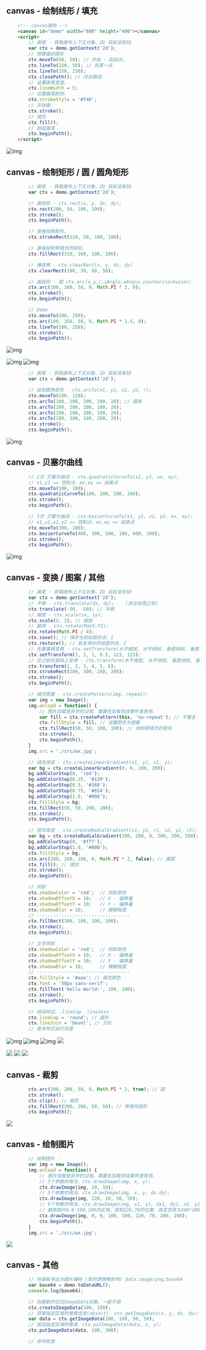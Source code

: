 ## canvas - 绘制线形 / 填充
```html
    <!-- canvas画布 -->
    <canvas id="demo" width="600" height="400"></canvas>
    <script>
        // 画笔 - 获取画布上下文对象、2D 目前没有3D
        var ctx = demo.getContext('2d');
        // 想要画的图形
        ctx.moveTo(50, 50); // 开始 - 起始点、
        ctx.lineTo(150, 50); // 到某一点
        ctx.lineTo(150, 150);
        ctx.closePath(); // 闭合路径、
        // 设置画笔宽度、
        ctx.lineWidth = 5;
        // 设置画笔颜色、
        ctx.strokeStyle = '#f40';
        // 开始画
        ctx.stroke();
        // 填充
        ctx.fill();
        // 抬起画笔
        ctx.beginPath();
    </script>
```
![img](https://box.kancloud.cn/d70423c591dae71f92b402356d226646_237x177.png)
## canvas - 绘制矩形 / 圆 / 圆角矩形
```js
        // 画笔 - 获取画布上下文对象、2D 目前没有3D
        var ctx = demo.getContext('2d');

        // 画矩形 - ctx.rect(x, y, dx, dy);
        ctx.rect(200, 50, 100, 100);
        ctx.stroke();
        ctx.beginPath();

        // 直接绘制矩形、
        ctx.strokeRect(310, 50, 100, 100);

        // 直接绘制带填充的矩形、
        ctx.fillRect(310, 160, 100, 100);

        // 橡皮擦 - ctx.clearRect(x, y, dx, dy)
        ctx.clearRect(180, 30, 50, 50);

        // 画弧形 - 圆 ctx.arc(x,y,r,sAngle,eAngle,counterclockwise);
        ctx.arc(100, 100, 50, 0, Math.PI * 2, 0);
        ctx.stroke();
        ctx.beginPath();

        // Demo
        ctx.moveTo(100, 250);
        ctx.arc(100, 250, 50, 0, Math.PI * 1.5, 0);
        ctx.lineTo(100, 250);
        ctx.stroke();
        ctx.beginPath();

```
![img](https://box.kancloud.cn/4c96dcd820d4c0943c3239ce002017c7_204x210.png)

![img](https://box.kancloud.cn/922e2b5e18fe0444b6aa6af0c9c8f7f7_827x393.png)
![img](https://box.kancloud.cn/7639a48e5a03495d7d807f03b70a95a4_620x422.png)
```js
        // 画笔 - 获取画布上下文对象、2D 目前没有3D
        var ctx = demo.getContext('2d');

        // 绘制圆角矩形 - ctx.arcTo(x1, y1, x2, y2, r);
        ctx.moveTo(100, 120);
        ctx.arcTo(100, 200, 200, 200, 20); // 圆角
        ctx.arcTo(200, 200, 200, 100, 20);
        ctx.arcTo(200, 100, 100, 100, 20);
        ctx.arcTo(100, 100, 100, 200, 20);
        ctx.stroke();
        ctx.beginPath();
```
![img](https://box.kancloud.cn/6bd260619415e37b4134fef2dbe8512d_130x123.png)

## canvas - 贝塞尔曲线
```js
        // 2次 贝塞尔曲线 - ctx.quadraticCurveTo(x1, y1, ex, ey);
        // x1,y1 == 控制点、ex,ey == 结束点
        ctx.moveTo(100, 100);
        ctx.quadraticCurveTo(100, 200, 200, 200);
        ctx.stroke();
        ctx.beginPath();

        // 3次 贝塞尔曲线 - ctx.bezierCurveTo(x1, y1, x2, y2, ex, ey);
        // x1,y1,x2,y2 == 控制点、ex,ey == 结束点
        ctx.moveTo(300, 100);
        ctx.bezierCurveTo(400, 300, 500, 100, 600, 300);
        ctx.stroke();
        ctx.beginPath();
```
![img](https://box.kancloud.cn/78785980cfc7983a575353e7c3a855e0_586x269.png)
## canvas - 变换 / 图案 / 其他
```js
        // 画笔 - 获取画布上下文对象、2D 目前没有3D
        var ctx = demo.getContext('2d');
        // 平移 - ctx.translate(dx, dy);    (放在绘图之前)
        ctx.translate(-50, -50); // 平移
        // 缩放 - ctx.scale(sx, sy);
        ctx.scale(2, 2); // 缩放
        // 旋转 - ctx.rotate(Math.PI);
        ctx.rotate(Math.PI / 4);
        ctx.save(); // 保存当前绘图状态、1
        ctx.restore(); // 恢复保存的绘图状态、2
        // 先重置再变换 - ctx.setTransform(水平缩放, 水平倾斜, 垂直倾斜, 垂直缩放, 水平移动, 垂直移动);
        ctx.setTransform(1, 1, 1, 0.5, 123, 123);
        // 在之前的基础上变换 - ctx.transform(水平缩放, 水平倾斜, 垂直倾斜, 垂直缩放, 水平移动, 垂直移动);
        ctx.transform(1, 2, 3, 4, 5, 6);
        ctx.strokeRect(100, 100, 200, 200);
        ctx.stroke();
        ctx.beginPath();

        // 填充图案 - ctx.createPattern(img, repeat);
        var img = new Image();
        img.onload = function() {
            // 图片加载是异步的过程、需要在加载完成事件里使用、
            var fill = ctx.createPattern(this, 'no-repeat'); // 不重复
            ctx.fillStyle = fill; // 设置颜色为图案
            ctx.fillRect(50, 50, 100, 100); // 绘制带填充的矩形
            ctx.stroke();
            ctx.beginPath();
        }
        img.src = './src/wx.jpg';

        // 线性渐变 - ctx.createLinearGradient(x1, y1, x1, y);
        var bg = ctx.createLinearGradient(0, 0, 200, 200);
        bg.addColorStop(0, 'red');
        bg.addColorStop(0.25, '#139');
        bg.addColorStop(0.5, '#168');
        bg.addColorStop(0.75, '#654');
        bg.addColorStop(1.0, '#000');
        ctx.fillStyle = bg;
        ctx.fillRect(50, 50, 200, 200);
        ctx.stroke();
        ctx.beginPath();

        // 径向渐变 - ctx.createRadialGradient(x1, y1, r1, x2, y2, r2);
        var bg = ctx.createRadialGradient(200, 200, 0, 200, 200, 100);
        bg.addColorStop(0, '#fff');
        bg.addColorStop(1.0, '#000');
        ctx.fillStyle = bg;
        ctx.arc(200, 200, 100, 0, Math.PI * 2, false); // 画圆
        ctx.fill(); // 填充
        ctx.stroke();
        ctx.beginPath();

        // 阴影
        ctx.shadowColor = 'red';  // 阴影颜色
        ctx.shadowOffsetX = 10;   // X - 偏移量
        ctx.shadowOffsetY = 10;   // Y - 偏移量
        ctx.shadowBlur = 10;      // 模糊程度
        // ----------------------------------
        ctx.fillRect(100, 100, 100, 100);
        ctx.stroke();
        ctx.beginPath();

        // 文字阴影
        ctx.shadowColor = 'red';  // 阴影颜色
        ctx.shadowOffsetX = 10;   // X - 偏移量
        ctx.shadowOffsetY = 10;   // Y - 偏移量
        ctx.shadowBlur = 10;      // 模糊程度
        // ----------------------------------
        ctx.fillStyle = '#aaa'; // 填充颜色
        ctx.font = '50px sans-serif';
        ctx.fillText('Hello World~', 100, 100);
        ctx.stroke();
        ctx.beginPath();

        // 线段样式、.lineCap .lineJoin
        ctx.lineCap = 'round'; // 圆形
        ctx.lineJoin = 'bevel'; // 方形
        // 更多样式自行百度

```
![img](https://box.kancloud.cn/e7c177b82707e3131bf965c2e9175064_218x215.png)
 ![img](https://box.kancloud.cn/c4ff9ca783af5dbc82ff9bfbe5d091dc_224x216.png)
![img](https://box.kancloud.cn/747d6b955cf6f6c314cc6ab6f72e1a0c_277x221.png)
![](https://box.kancloud.cn/4ba1c1bc45eaa9973a1c8929c7838f11_214x212.png)

![](https://box.kancloud.cn/d11330b0f0858f95265a33d460ace119_236x131.png)
![](https://box.kancloud.cn/d3bcbba542fa07362a7a40a3d04eeb40_330x132.png)
![](https://box.kancloud.cn/597b7c27612d66f4e9fa5dfb0af0c711_343x145.png)

## canvas - 裁剪
```js
        ctx.arc(200, 200, 50, 0, Math.PI * 2, true); // 圆
        ctx.stroke();
        ctx.clip(); // 裁剪
        ctx.fillRect(200, 200, 50, 50); // 带填充矩形
        ctx.beginPath();
```
![](https://box.kancloud.cn/dd8b1fa038241f49c87343ded480dfdc_123x119.png)
## canvas - 绘制图片
```js
        // 绘制图片 - 
        var img = new Image();
        img.onload = function() {
            // 图片加载是异步的过程、需要在加载完成事件里使用、
            // 3个参数的用法、ctx.drawImage(img, x, y);
            ctx.drawImage(img, 10, 10);
            // 5个参数的用法、ctx.drawImage(img, x, y, dx.dy);
            ctx.drawImage(img, 220, 10, 50, 50);
            // 9个参数的用法、ctx.drawImage(img, x1, y1, dx1, dy1, x2, y2, w2, h2);
            // 截取图片0,0 100,100的区域，放到220,70的位置，改变宽高为200*200
            ctx.drawImage(img, 0, 0, 100, 100, 220, 70, 200, 200);
            ctx.beginPath();
        }
        img.src = './src/wx.jpg';
```
![](https://box.kancloud.cn/08fc5176703d476d5586ef40b34653a7_819x320.png)
## canvas - 其他
```js
        // 将画板导出为图片编码 (受同源策略影响) data:image/png;base64
        var base64 = demo.toDataURL();
        console.log(base64);

        // 创建新的空白ImageData对象、一般不用
        ctx.createImageData(100, 100);
        // 获取指定区域的像素信息(object)  ctx.getImageData(x, y, dx, dy);
        var data = ctx.getImageData(100, 100, 50, 50);
        // 放回指定区域的像素、ctx.putImageData(data, x, y);
        ctx.putImageData(data, 100, 300);

        // 命中检查
```
